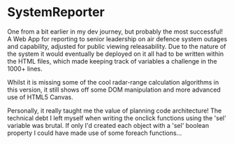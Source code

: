 # SystemReporter
One from a bit earlier in my dev journey, but probably the most successful! A Web App for reporting to senior leadership on air defence system outages and capability, adjusted for public viewing releasability. Due to the nature of the system it would eventually be deployed on it all had to be written within the HTML files, which made keeping track of variables a challenge in the 1000+ lines.

Whilst it is missing some of the cool radar-range calculation algorithms in this version, it still shows off some DOM manipulation and more advanced use of HTML5 Canvas. 

Personally, it really taught me the value of planning code architecture! The technical debt I left myself when writing the onclick functions using the 'sel' variable was brutal. If only I'd created each object with a 'sel' boolean property I could have made use of some foreach functions...
